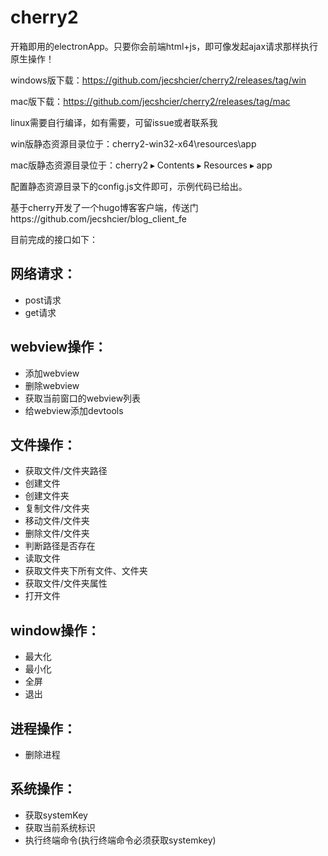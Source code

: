 # cherry2
开箱即用的electronApp。只要你会前端html+js，即可像发起ajax请求那样执行原生操作！

windows版下载：https://github.com/jecshcier/cherry2/releases/tag/win

mac版下载：https://github.com/jecshcier/cherry2/releases/tag/mac



linux需要自行编译，如有需要，可留issue或者联系我

win版静态资源目录位于：cherry2-win32-x64\resources\app

mac版静态资源目录位于：⁨cherry2⁩ ▸ ⁨Contents⁩ ▸ ⁨Resources⁩ ▸ ⁨app⁩

配置静态资源目录下的config.js文件即可，示例代码已给出。

基于cherry开发了一个hugo博客客户端，传送门https://github.com/jecshcier/blog_client_fe



目前完成的接口如下：

## 网络请求：

- post请求
- get请求

## webview操作：
- 添加webview
- 删除webview
- 获取当前窗口的webview列表
- 给webview添加devtools

## 文件操作：
- 获取文件/文件夹路径
- 创建文件
- 创建文件夹
- 复制文件/文件夹
- 移动文件/文件夹
- 删除文件/文件夹
- 判断路径是否存在
- 读取文件
- 获取文件夹下所有文件、文件夹
- 获取文件/文件夹属性
- 打开文件

## window操作：
- 最大化
- 最小化
- 全屏
- 退出

## 进程操作：
- 删除进程

## 系统操作：
- 获取systemKey
- 获取当前系统标识
- 执行终端命令(执行终端命令必须获取systemkey)


